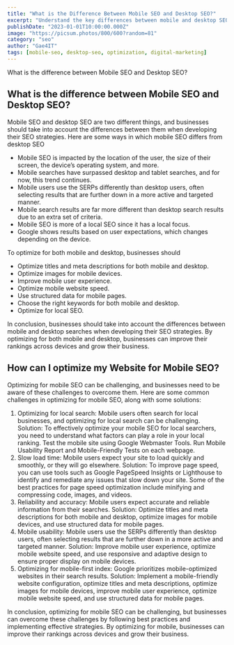 ```yaml
---
title: "What is the Difference Between Mobile SEO and Desktop SEO?"
excerpt: "Understand the key differences between mobile and desktop SEO, and learn how to optimize your website for both platforms."
publishDate: "2023-01-01T10:00:00.000Z"
image: "https://picsum.photos/800/600?random=81"
category: "seo"
author: "Gae4IT"
tags: [mobile-seo, desktop-seo, optimization, digital-marketing]
---
```


What is the difference between Mobile SEO and Desktop SEO?

## What is the difference between Mobile SEO and Desktop SEO?

Mobile SEO and desktop SEO are two different things, and businesses should take into account the differences between them when developing their SEO strategies. Here are some ways in which mobile SEO differs from desktop SEO

- Mobile SEO is impacted by the location of the user, the size of their screen, the device’s operating system, and more.
- Mobile searches have surpassed desktop and tablet searches, and for now, this trend continues.
- Mobile users use the SERPs differently than desktop users, often selecting results that are further down in a more active and targeted manner.
- Mobile search results are far more different than desktop search results due to an extra set of criteria.
- Mobile SEO is more of a local SEO since it has a local focus.
- Google shows results based on user expectations, which changes depending on the device.

To optimize for both mobile and desktop, businesses should

- Optimize titles and meta descriptions for both mobile and desktop.
- Optimize images for mobile devices.
- Improve mobile user experience.
- Optimize mobile website speed.
- Use structured data for mobile pages.
- Choose the right keywords for both mobile and desktop.
- Optimize for local SEO.

In conclusion, businesses should take into account the differences between mobile and desktop searches when developing their SEO strategies. By optimizing for both mobile and desktop, businesses can improve their rankings across devices and grow their business.

## **How can I optimize my Website for Mobile SEO?**

Optimizing for mobile SEO can be challenging, and businesses need to be aware of these challenges to overcome them. Here are some common challenges in optimizing for mobile SEO, along with some solutions:

1. Optimizing for local search: Mobile users often search for local businesses, and optimizing for local search can be challenging. Solution: To effectively optimize your mobile SEO for local searchers, you need to understand what factors can play a role in your local ranking. Test the mobile site using Google Webmaster Tools. Run Mobile Usability Report and Mobile-Friendly Tests on each webpage.
2. Slow load time: Mobile users expect your site to load quickly and smoothly, or they will go elsewhere. Solution: To improve page speed, you can use tools such as Google PageSpeed Insights or Lighthouse to identify and remediate any issues that slow down your site. Some of the best practices for page speed optimization include minifying and compressing code, images, and videos.
3. Reliability and accuracy: Mobile users expect accurate and reliable information from their searches. Solution: Optimize titles and meta descriptions for both mobile and desktop, optimize images for mobile devices, and use structured data for mobile pages.
4. Mobile usability: Mobile users use the SERPs differently than desktop users, often selecting results that are further down in a more active and targeted manner. Solution: Improve mobile user experience, optimize mobile website speed, and use responsive and adaptive design to ensure proper display on mobile devices.
5. Optimizing for mobile-first index: Google prioritizes mobile-optimized websites in their search results. Solution: Implement a mobile-friendly website configuration, optimize titles and meta descriptions, optimize images for mobile devices, improve mobile user experience, optimize mobile website speed, and use structured data for mobile pages.

In conclusion, optimizing for mobile SEO can be challenging, but businesses can overcome these challenges by following best practices and implementing effective strategies. By optimizing for mobile, businesses can improve their rankings across devices and grow their business.
